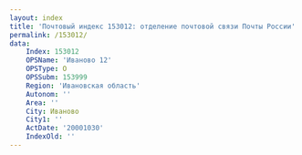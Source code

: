 ```yaml
---
layout: index
title: 'Почтовый индекс 153012: отделение почтовой связи Почты России'
permalink: /153012/
data:
    Index: 153012
    OPSName: 'Иваново 12'
    OPSType: О
    OPSSubm: 153999
    Region: 'Ивановская область'
    Autonom: ''
    Area: ''
    City: Иваново
    City1: ''
    ActDate: '20001030'
    IndexOld: ''
---
```

